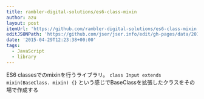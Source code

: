 ```yaml
---
title: rambler-digital-solutions/es6-class-mixin
author: azu
layout: post
itemUrl: 'https://github.com/rambler-digital-solutions/es6-class-mixin'
editJSONPath: 'https://github.com/jser/jser.info/edit/gh-pages/data/2015/04/index.json'
date: '2015-04-29T12:23:38+00:00'
tags:
  - JavaScript
  - library
---
```

ES6 classesでのmixinを行うライブラリ。
`class Input extends mixin(BaseClass. mixin) {}` という感じでBaseClassを拡張したクラスをその場で作成する
